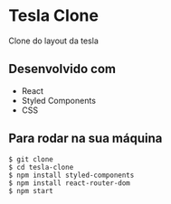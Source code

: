 # Tesla Clone
Clone do layout da tesla 

## Desenvolvido com 
* React
* Styled Components
* CSS

## Para rodar na sua máquina
```
$ git clone
$ cd tesla-clone
$ npm install styled-components
$ npm install react-router-dom
$ npm start
```
